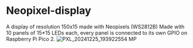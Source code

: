 # Neopixel-display
A display of resolution 150x15 made with Neopixels (WS2812B)
Made with 10 panels of 15*15 LEDs each, every panel is connected to its own GPIO on Raspberry Pi Pico 2.
![PXL_20241225_193922554 MP](https://github.com/user-attachments/assets/8aca924c-1381-4ade-86ab-5be7923151be)
